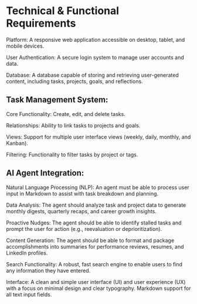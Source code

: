 # Technical & Functional Requirements

Platform: A responsive web application accessible on desktop, tablet, and mobile devices.

User Authentication: A secure login system to manage user accounts and data.

Database: A database capable of storing and retrieving user-generated content, including tasks, projects, goals, and reflections.

## Task Management System:

Core Functionality: Create, edit, and delete tasks.

Relationships: Ability to link tasks to projects and goals.

Views: Support for multiple user interface views (weekly, daily, monthly, and Kanban).

Filtering: Functionality to filter tasks by project or tags.

## AI Agent Integration:

Natural Language Processing (NLP): An agent must be able to process user input in Markdown to assist with task breakdown and planning.

Data Analysis: The agent should analyze task and project data to generate monthly digests, quarterly recaps, and career growth insights.

Proactive Nudges: The agent should be able to identify stalled tasks and prompt the user for action (e.g., reevaluation or deprioritization).

Content Generation: The agent should be able to format and package accomplishments into summaries for performance reviews, resumes, and LinkedIn profiles.

Search Functionality: A robust, fast search engine to enable users to find any information they have entered.

Interface: A clean and simple user interface (UI) and user experience (UX) with a focus on minimal design and clear typography. Markdown support for all text input fields.
